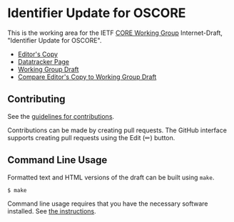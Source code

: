 # Identifier Update for OSCORE

This is the working area for the IETF [CORE Working Group](https://datatracker.ietf.org/wg/core/documents/) Internet-Draft, "Identifier Update for OSCORE".

* [Editor's Copy](https://core-wg.github.io/oscore-id-update/#go.draft-ietf-core-oscore-id-update.html)
* [Datatracker Page](https://datatracker.ietf.org/doc/draft-ietf-core-oscore-id-update)
* [Working Group Draft](https://datatracker.ietf.org/doc/html/draft-ietf-core-oscore-id-update)
* [Compare Editor's Copy to Working Group Draft](https://core-wg.github.io/oscore-id-update/#go.draft-ietf-core-oscore-id-update.diff)


## Contributing

See the
[guidelines for contributions](https://github.com/core-wg/oscore-id-update/blob/main/CONTRIBUTING.md).

Contributions can be made by creating pull requests.
The GitHub interface supports creating pull requests using the Edit (✏) button.


## Command Line Usage

Formatted text and HTML versions of the draft can be built using `make`.

```sh
$ make
```

Command line usage requires that you have the necessary software installed.  See
[the instructions](https://github.com/martinthomson/i-d-template/blob/main/doc/SETUP.md).

